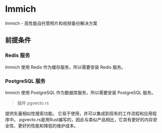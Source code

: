 # Immich

Immich - 高性能自托管照片和视频备份解决方案

## 前提条件

### Redis 服务

Immich 使用 Redis 作为缓存服务，所以需要安装 Redis 服务。

### PostgreSQL 服务

Immich 使用 PostgreSQL 作为数据库服务，所以需要安装 PostgreSQL 服务。

> 插件 pgvecto.rs

提供矢量相似性搜索功能。 它易于使用，并可以集成到现有的工作流程和应用程序中。
pgvecto.rs是用Rust编写的，因此与类似产品相比，它具有更好的内存安全性、更好的性能和降低的维护成本。
